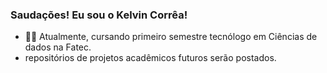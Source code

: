### Saudações! Eu sou o Kelvin Corrêa!
- 👨‍💻 Atualmente, cursando primeiro semestre tecnólogo em Ciências de dados na Fatec.
- repositórios de projetos acadêmicos futuros serão postados.

